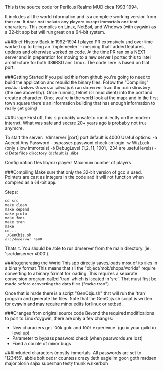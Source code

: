 This is the source code for Perilous Realms MUD circa 1993-1994.

It includes all the world information and is a complete working
version from that era.   It does not include any players except
immortals and test characters.  This compiles on Linux, NetBsd,
and Windows (with cygwin) as a 32-bit app but will run great on
a 64-bit system.

###Brief History
Back in 1992-1994 I played PR extensively and over time worked
up to being an 'implementer' - meaning that I added features, 
updates and otherwise worked on code.  At the time PR ran on a
NEXT server and in preparation for moving to a new server I ported 
this to Intel architecture for both 386BSD and Linux.  The code 
here is based on that port.

###Getting Started
If you pulled this from github you're going to need to build 
the application and rebuild the binary files.  Follow the 
"Compiling" section below.  Once compiled just run dmserver
from the main directory (the one above lib/).
Once running, telnet (or mud client) into the port and create
a character.  Once you're in the world look at the maps and
in the first town square there's an information building that
has enough information to really get going!

###Usage
First off, this is probably unsafe to run directly on the 
modern internet.  What was safe and secure 20+ years ago is 
probably not true anymore.

To start the server:
./dmserver [port]
port default is 4000
Useful options:
-a Accept Any Password - bypasses password check on login
-w WizLock  (only allow immortals)
-b DebugLevel (1,2, 11, 1001, 1234 are useful levels)
-d Data files directory (default is ./lib)

Configuration files
lib/maxplayers    Maximum number of players

###Compiling
Make sure that only the 32-bit version of gcc is used.  Pointers
are cast as integers in the code and it will not function when 
compiled as a 64-bit app.

Steps:
````
cd src 
make clean 
make depend 
make proto 
make fcns 
make tran 
make 
cd .. 
./GenObjs.sh 
src/dmserver 4000
````
Thats it. You should be able to run dmserver from the main directory.  (ie: 'src/dmserver 4000').

###Regenerating the World
This app directly saves/loads most of its files in a binary format.  This means that all the "object/mob/shops/worlds" require converting to a binary format for loading.  This requires a separate conversion program called 'tran' which is located in 'src'.  That must first be made before converting the data files ("make tran").

Once that is made there is a script "GenObjs.sh" that will run the 'tran' program and generate the files.  Note that the GenObjs.sh script is written for cygwin and may require minor edits for linux or netbsd.  

###Changes from original source code
Beyond the required modifications to port to Linux/cygwin, there are only a few changes:
* New characters get 100k gold and 100k experience.  (go to 
  your guild to level up)
* Parameter to bypass password check (when passwords are lost)
* Fixed a couple of minor bugs

###Included characters (mostly immortals)
All passwords are set to '123456'.
	abbie
	bolt
	cedar
	countess
	crazy
	deth
	eaglelim
	goon
	goth
	madsen
	major
	olorin
	sajax
	superman
	testy
	thunk
	walkerboh




